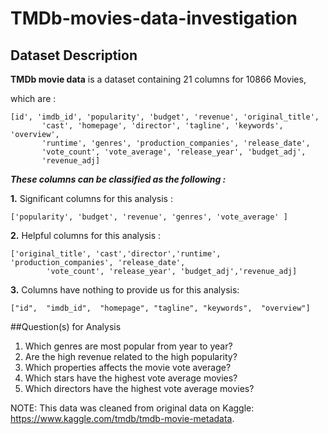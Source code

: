 # TMDb-movies-data-investigation
## Dataset Description
**TMDb movie data** is a dataset containing 21 columns for 10866 Movies,

which are :



```
[id', 'imdb_id', 'popularity', 'budget', 'revenue', 'original_title',
       'cast', 'homepage', 'director', 'tagline', 'keywords', 'overview',
       'runtime', 'genres', 'production_companies', 'release_date',
       'vote_count', 'vote_average', 'release_year', 'budget_adj',
       'revenue_adj]
```

***These columns can be classified as the following :***

**1.** Significant columns for this analysis :
```
['popularity', 'budget', 'revenue', 'genres', 'vote_average' ]
```

**2.** Helpful columns for this analysis :
```
['original_title', 'cast','director','runtime', 'production_companies', 'release_date',
        'vote_count', 'release_year', 'budget_adj','revenue_adj]
```
**3.** Columns have nothing to provide us for this analysis: 

```
["id", 	"imdb_id", 	"homepage", "tagline", "keywords",	"overview"]
```

##Question(s) for Analysis

1. Which genres are most popular from year to year?
2. Are the high revenue related to the high popularity?
3. Which properties affects the movie vote average?
4. Which stars have the highest vote average movies?
5. Which directors have the highest vote average movies?

NOTE: This data was cleaned from original data on Kaggle: https://www.kaggle.com/tmdb/tmdb-movie-metadata.
